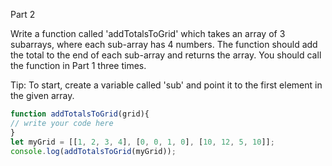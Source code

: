 Part 2

Write a function called 'addTotalsToGrid' which takes an array of 3 subarrays, where each sub-array has 4 numbers. The function should add the total to the end of each sub-array and returns the array. You should call the function in Part 1 three times.

Tip: To start, create a variable called 'sub' and point it to the first element in the given array.

```js
function addTotalsToGrid(grid){
// write your code here
}
let myGrid = [[1, 2, 3, 4], [0, 0, 1, 0], [10, 12, 5, 10]];
console.log(addTotalsToGrid(myGrid));
```
